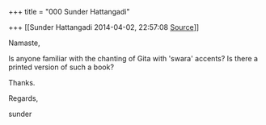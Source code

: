 +++
title = "000 Sunder Hattangadi"

+++
[[Sunder Hattangadi	2014-04-02, 22:57:08 [Source](https://groups.google.com/g/samskrita/c/5_pFIstiR90)]]



Namaste,

  

 Is anyone familiar with the chanting of Gita with 'swara' accents? Is there a printed version of such a book?   

  

Thanks.

  

  

Regards,

  

sunder

